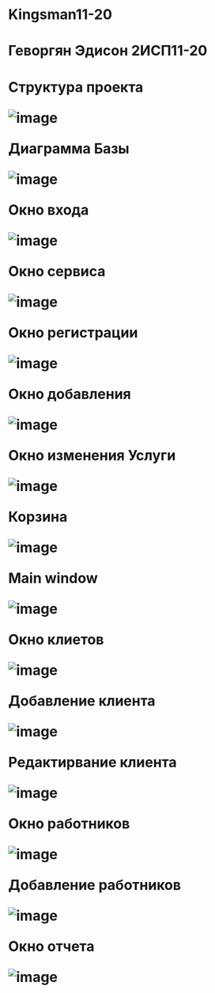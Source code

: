 # Kingsman11-20

<h1>Геворгян Эдисон 2ИСП11-20<h1>

<p>Структура проекта</p>

![image](https://user-images.githubusercontent.com/120939042/234255288-16a90f9e-0782-44dd-a893-51f6f2e30f07.png)

<p>Диаграмма Базы </p>

![image](https://user-images.githubusercontent.com/120939042/234255433-004ad5ad-b7b7-4a9e-a760-b6f0962cfdfa.png)

<p>Окно входа</p>

![image](https://user-images.githubusercontent.com/120939042/227508329-67086db9-dfae-4440-9551-37fe4bca1899.png)

<p>Окно сервиса</p>

![image](https://user-images.githubusercontent.com/120939042/234260719-e8a640e7-abc9-42aa-bee2-d6c874ce628c.png)

<p>Окно регистрации</p>

![image](https://user-images.githubusercontent.com/120939042/228219627-319e8a2f-97db-4c5a-a9de-66a9db872c73.png)

<p>Окно добавления</p>

![image](https://user-images.githubusercontent.com/120939042/229747380-b9276d5a-3bfa-40a3-90d9-c6f2797d8740.png)

<p>Окно изменения Услуги </p>

![image](https://user-images.githubusercontent.com/120939042/234260288-cba34f24-9c30-44cc-847f-84a85ea1b2c4.png)

<p>Корзина </p>

![image](https://user-images.githubusercontent.com/120939042/234260586-7e3897f1-b067-49b0-a971-10985171a038.png)

<p>Main window</p>

![image](https://github.com/Fireofthedie/Kingsman20/assets/120939042/556dc4f5-57d7-459b-b7e0-1baea068654d)

<p>Окно клиетов</p>

![image](https://github.com/Fireofthedie/Kingsman20/assets/120939042/5f7ff557-713b-4156-b924-53c61f33aee2)

<p>Добавление клиента</p>

![image](https://github.com/Fireofthedie/Kingsman20/assets/120939042/cdee337d-11e3-4643-8952-152a3ec973ca)

<p>Редактирвание клиента</p>

![image](https://github.com/Fireofthedie/Kingsman20/assets/120939042/e5700644-9934-43e0-b572-90efb4aed126)

<p>Окно работников</p>

![image](https://github.com/Fireofthedie/Kingsman20/assets/120939042/90bbf194-9670-4cc9-b3f0-29b4fff2ff5a)

<p>Добавление работников</p>

![image](https://github.com/Fireofthedie/Kingsman20/assets/120939042/c44925c8-8256-4193-9307-bfd6a1301de8)


<p>Окно отчета</p>

![image](https://github.com/Fireofthedie/Kingsman20/assets/120939042/eccd2fc2-3cb5-440c-aad4-00521b09b144)
